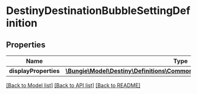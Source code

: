 # DestinyDestinationBubbleSettingDefinition

## Properties
Name | Type | Description | Notes
------------ | ------------- | ------------- | -------------
**displayProperties** | [**\Bungie\Model\Destiny\Definitions\Common\DestinyDisplayPropertiesDefinition**](DestinyDisplayPropertiesDefinition.md) |  | [optional] 

[[Back to Model list]](../README.md#documentation-for-models) [[Back to API list]](../README.md#documentation-for-api-endpoints) [[Back to README]](../README.md)


